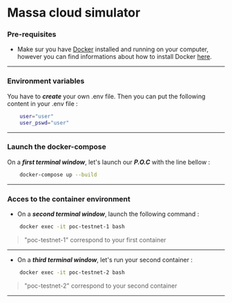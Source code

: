 # Massa cloud simulator
### Pre-requisites
- Make sur you have [Docker]("https://www.docker.com/") installed and running on your computer, however you can find informations about how to install Docker [here]("https://docs.docker.com/get-docker/").
---
### Environment variables
You have to **_create_** your own .env file.
Then you can put the following content in your .env file :
```sh
    user="user"
    user_pswd="user"
```
---
### Launch the docker-compose
On a **_first terminal window_**, let's launch our **_P.O.C_** with the line bellow :
```sh
    docker-compose up --build
```
---
### Acces to the container environment
* On a **_second terminal window_**, launch the following command :
```sh
    docker exec -it poc-testnet-1 bash
```
> "poc-testnet-1" correspond to your first container
---
* On a **_third terminal window_**, let's run your second container :
```sh
    docker exec -it poc-testnet-2 bash
```
> "poc-testnet-2" correspond to your second container
---
